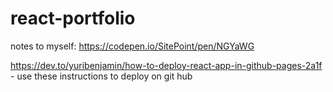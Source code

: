 # react-portfolio

notes to myself: https://codepen.io/SitePoint/pen/NGYaWG

https://dev.to/yuribenjamin/how-to-deploy-react-app-in-github-pages-2a1f - use these instructions to deploy on git hub
